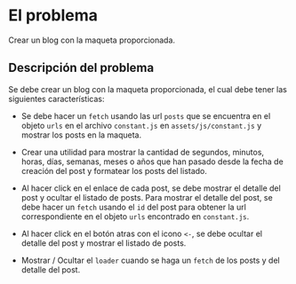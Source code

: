 # El problema

Crear un blog con la maqueta proporcionada.

## Descripción del problema

Se debe crear un blog con la maqueta proporcionada, el cual debe tener las siguientes características:

- Se debe hacer un `fetch` usando las url `posts` que se encuentra en el objeto `urls` en el archivo `constant.js` en `assets/js/constant.js` y mostrar los posts en la maqueta.

- Crear una utilidad para mostrar la cantidad de segundos, minutos, horas, días, semanas, meses o años que han pasado desde la fecha de creación del post y formatear los posts del listado.

- Al hacer click en el enlace de cada post, se debe mostrar el detalle del post y ocultar el listado de posts. Para mostrar el detalle del post, se debe hacer un `fetch` usando el `id` del post para obtener la url correspondiente en el objeto `urls` encontrado en `constant.js`.

- Al hacer click en el botón atras con el icono `<-`, se debe ocultar el detalle del post y mostrar el listado de posts.

- Mostrar / Ocultar el `loader` cuando se haga un `fetch` de los posts y del detalle del post.
